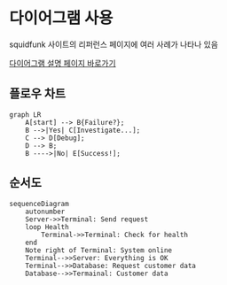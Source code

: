 # 다이어그램 사용

squidfunk 사이트의 리퍼런스 페이지에 여러 사례가 나타나 있음

[다이어그램 설명 페이지 바로가기](https://squidfunk.github.io/mkdocs-material/reference/diagrams/)

## 플로우 차트
```mermaid
graph LR
    A[start] --> B{Failure?};
    B -->|Yes| C[Investigate...];
    C --> D[Debug];
    D --> B;
    B ---->|No| E[Success!];
```

## 순서도
```mermaid
sequenceDiagram
    autonumber
    Server->>Terminal: Send request
    loop Health
        Terminal->>Terminal: Check for health
    end
    Note right of Terminal: System online
    Terminal-->>Server: Everything is OK
    Terminal-->>Database: Request customer data
    Database-->>Termainal: Customer data
```